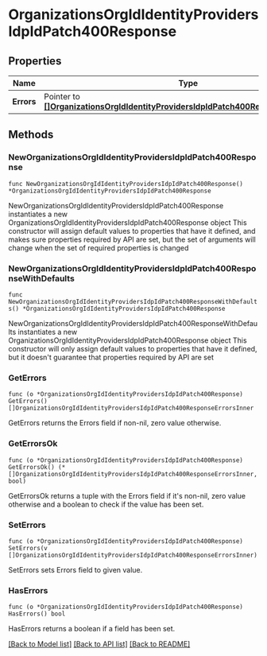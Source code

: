 # OrganizationsOrgIdIdentityProvidersIdpIdPatch400Response

## Properties

Name | Type | Description | Notes
------------ | ------------- | ------------- | -------------
**Errors** | Pointer to [**[]OrganizationsOrgIdIdentityProvidersIdpIdPatch400ResponseErrorsInner**](OrganizationsOrgIdIdentityProvidersIdpIdPatch400ResponseErrorsInner.md) |  | [optional] 

## Methods

### NewOrganizationsOrgIdIdentityProvidersIdpIdPatch400Response

`func NewOrganizationsOrgIdIdentityProvidersIdpIdPatch400Response() *OrganizationsOrgIdIdentityProvidersIdpIdPatch400Response`

NewOrganizationsOrgIdIdentityProvidersIdpIdPatch400Response instantiates a new OrganizationsOrgIdIdentityProvidersIdpIdPatch400Response object
This constructor will assign default values to properties that have it defined,
and makes sure properties required by API are set, but the set of arguments
will change when the set of required properties is changed

### NewOrganizationsOrgIdIdentityProvidersIdpIdPatch400ResponseWithDefaults

`func NewOrganizationsOrgIdIdentityProvidersIdpIdPatch400ResponseWithDefaults() *OrganizationsOrgIdIdentityProvidersIdpIdPatch400Response`

NewOrganizationsOrgIdIdentityProvidersIdpIdPatch400ResponseWithDefaults instantiates a new OrganizationsOrgIdIdentityProvidersIdpIdPatch400Response object
This constructor will only assign default values to properties that have it defined,
but it doesn't guarantee that properties required by API are set

### GetErrors

`func (o *OrganizationsOrgIdIdentityProvidersIdpIdPatch400Response) GetErrors() []OrganizationsOrgIdIdentityProvidersIdpIdPatch400ResponseErrorsInner`

GetErrors returns the Errors field if non-nil, zero value otherwise.

### GetErrorsOk

`func (o *OrganizationsOrgIdIdentityProvidersIdpIdPatch400Response) GetErrorsOk() (*[]OrganizationsOrgIdIdentityProvidersIdpIdPatch400ResponseErrorsInner, bool)`

GetErrorsOk returns a tuple with the Errors field if it's non-nil, zero value otherwise
and a boolean to check if the value has been set.

### SetErrors

`func (o *OrganizationsOrgIdIdentityProvidersIdpIdPatch400Response) SetErrors(v []OrganizationsOrgIdIdentityProvidersIdpIdPatch400ResponseErrorsInner)`

SetErrors sets Errors field to given value.

### HasErrors

`func (o *OrganizationsOrgIdIdentityProvidersIdpIdPatch400Response) HasErrors() bool`

HasErrors returns a boolean if a field has been set.


[[Back to Model list]](../README.md#documentation-for-models) [[Back to API list]](../README.md#documentation-for-api-endpoints) [[Back to README]](../README.md)


